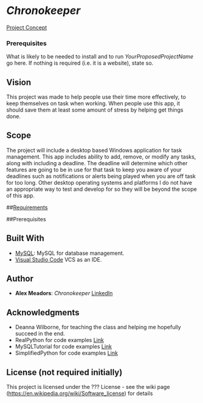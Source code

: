 # *Chronokeeper*
[Project Concept](concept.md)

### Prerequisites

What is likely to be needed to install and to run *YourProposedProjectName* go here. If nothing is required (i.e. it is a website), state so.

## Vision

This project was made to help people use their time more effectively, to keep themselves on task when working. When people use this app, it should save them at least some amount of stress by helping get things done.

## Scope

The project will include a desktop based Windows application for task management. This app includes ability to add, remove, or modify any tasks, along with including a deadline. The deadline will determine which other features are going to be in use for that task to keep you aware of your deadlines such as notifications or alerts being played when you are off task for too long. Other desktop operating systems and platforms I do not have an appropriate way to test and develop for so they will be beyond the scope of this app.

##[Requirements](requirements.md)

##Prerequisites 

 
## Built With

- [MySQL](https://www.mysql.com): MySQL for database management.
- [Visual Studio Code](https://code.visualstudio.com) VCS as an IDE.

## Author

- **Alex Meadors**: *Chronokeeper* [LinkedIn](https://www.linkedin.com/in/alex-meadors-8506751a0/)

## Acknowledgments

- Deanna Wilborne, for teaching the class and helping me hopefully succeed in the end.
- RealPython for code examples [Link](https://realpython.com/python-mysql/)
- MySQLTutorial for code examples [Link](https://www.mysqltutorial.org/mysql-create-table/)
- SimplifiedPython for code examples [Link](https://www.simplifiedpython.net/python-gui-login/)

## License (not required initially)

This project is licensed under the ??? License - see the wiki page (https://en.wikipedia.org/wiki/Software_license) for details

